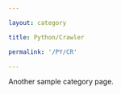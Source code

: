 ```yaml
---

layout: category

title: Python/Crawler

permalink: '/PY/CR'

---
```


Another sample category page.

